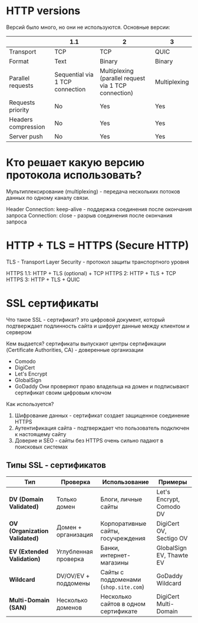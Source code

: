 # HTTP versions
Версий было много, но они не используются.
Основные версии:

|                     | 1.1                             | 2                                                    | 3            |
| ------------------- | ------------------------------- | ---------------------------------------------------- | ------------ |
| Transport           | TCP                             | TCP                                                  | QUIC         |
| Format              | Text                            | Binary                                               | Binary       |
| Parallel requests   | Sequential via 1 TCP connection | Multiplexing (parallel request via 1 TCP connection) | Multiplexing |
| Requests priority   | No                              | Yes                                                  | Yes          |
| Headers compression | No                              | Yes                                                  | Yes          |
| Server push         | No                              | Yes                                                  | Yes          |
# Кто решает какую версию протокола использовать?
Мультиплексирование (multiplexing) - передача нескольких потоков данных по одному каналу связи.

Header
Connection: keep-alive - поддержка соединения после окончания запроса
Connection: close - разрыв соединения после окончания запроса

# HTTP + TLS = HTTPS (Secure HTTP)
TLS - Transport Layer Security - протокол защиты транспортного уровня

HTTPS 1.1: HTTP + TLS (optional) + TCP
HTTPS 2: HTTP + TLS + TCP
HTTPS 3: HTTP + TLS + QUIC

# SSL сертификаты
Что такое SSL - сертификат?
это цифровой документ, который подтверждает подлинность сайта и шифрует данные между клиентом и сервером

Кем выдается?
сертификаты выпускают центры сертификации (Certificate Authorities, CA) - доверенные организации
- Comodo
- DigiCert
- Let's Encrypt
- GlobalSign
- GoDaddy
Они проверяют право владельца на домен и подписывают сертификат своим цифровым ключом

Как используется?
1. Шифрование данных - сертификат создает защищенное соединение HTTPS
2. Аутентификация сайта - подтверждает что пользователь подключен к настоящему сайту
3. Доверие и SEO - сайты без HTTPS очень сильно падают в поисковых системах

## Типы SSL - сертификатов
|Тип|Проверка|Использование|Примеры|
|---|---|---|---|
|**DV (Domain Validated)**|Только домен|Блоги, личные сайты|Let's Encrypt, Comodo DV|
|**OV (Organization Validated)**|Домен + организация|Корпоративные сайты, госучреждения|DigiCert OV, Sectigo OV|
|**EV (Extended Validation)**|Углубленная проверка|Банки, интернет-магазины|GlobalSign EV, Thawte EV|
|**Wildcard**|DV/OV/EV + поддомены|Сайты с поддоменами (`shop.site.com`)|GoDaddy Wildcard|
|**Multi-Domain (SAN)**|Несколько доменов|Несколько сайтов в одном сертификате|DigiCert Multi-Domain|
